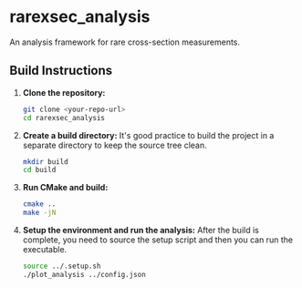 # rarexsec_analysis

An analysis framework for rare cross-section measurements.

## Build Instructions

1.  **Clone the repository:**
    ```bash
    git clone <your-repo-url>
    cd rarexsec_analysis
    ```

2.  **Create a build directory:**
    It's good practice to build the project in a separate directory to keep the source tree clean.
    ```bash
    mkdir build
    cd build
    ```

3.  **Run CMake and build:**
    ```bash
    cmake ..
    make -jN 
    ```

4.  **Setup the environment and run the analysis:**
    After the build is complete, you need to source the setup script and then you can run the executable.
    ```bash
    source ../.setup.sh
    ./plot_analysis ../config.json
    ```